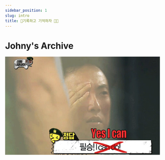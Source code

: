 ```yaml
---
sidebar_position: 1
slug: intro
title: 📝기록하고 기억하자 💪🏻
---
```


<h1 className="custom-header">Johny's Archive</h1>

![Docs Intro](/img/docs-intro.png)